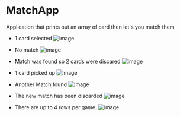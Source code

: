 # MatchApp

Application that prints out an array of card then let's you match them

  - 1 card selected
  ![image](https://user-images.githubusercontent.com/33763067/129626126-ba2dcb78-5af2-4594-a4ae-639b2133d727.png)
  
  - No match
  ![image](https://user-images.githubusercontent.com/33763067/129626195-9f0111d4-60d8-4c46-856b-1611aa01be32.png)
   
  - Match was found so 2 cards were discared
  ![image](https://user-images.githubusercontent.com/33763067/129626268-9a531881-346c-430f-9570-ccf4feda6425.png)

  - 1 card picked up
  ![image](https://user-images.githubusercontent.com/33763067/129626315-2f4f5808-7f83-4d2f-88d9-bdbeb29cf75d.png)
  
  - Another Match found
  ![image](https://user-images.githubusercontent.com/33763067/129626376-34529430-e00f-43fa-8dba-257e1453902d.png)

  - The new match has been discarded 
  ![image](https://user-images.githubusercontent.com/33763067/129626400-59d44553-7c19-41fc-b6be-1773eb00f3fa.png)

  - There are up to 4 rows per game.
  ![image](https://user-images.githubusercontent.com/33763067/129626452-7375849c-ffde-4aaa-b836-d32f77908e1d.png)

